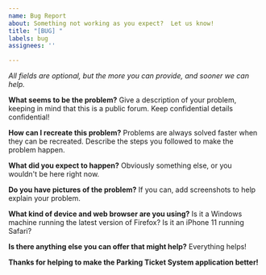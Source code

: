 ```yaml
---
name: Bug Report
about: Something not working as you expect?  Let us know!
title: "[BUG] "
labels: bug
assignees: ''

---
```


*All fields are optional, but the more you can provide, and sooner we can help.*

**What seems to be the problem?**
Give a description of your problem, keeping in mind that this is a public forum.  Keep confidential details confidential!

**How can I recreate this problem?**
Problems are always solved faster when they can be recreated.  Describe the steps you followed to make the problem happen.

**What did you expect to happen?**
Obviously something else, or you wouldn't be here right now.

**Do you have pictures of the problem?**
If you can, add screenshots to help explain your problem.

**What kind of device and web browser are you using?**
Is it a Windows machine running the latest version of Firefox?  Is it an iPhone 11 running Safari?

**Is there anything else you can offer that might help?**
Everything helps!

**Thanks for helping to make the Parking Ticket System application better!**

